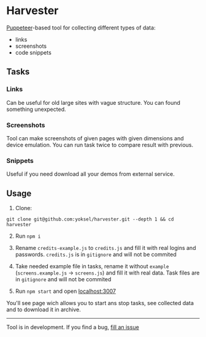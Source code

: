 # Harvester

[Puppeteer](https://github.com/GoogleChrome/puppeteer)-based tool for collecting different types of data:

* links
* screenshots
* code snippets

## Tasks

### Links

Can be useful for old large sites with vague structure. You can found something unexpected.

### Screenshots

Tool can make screenshots of given pages with given dimensions and device emulation. You can run task twice to compare result with previous.

### Snippets

Useful if you need download all your demos from external service.

## Usage

1. Clone:

`git clone git@github.com:yoksel/harvester.git --depth 1 && cd harvester`

2. Run `npm i`

3. Rename `credits-example.js` to `credits.js` and fill it with real logins and passwords. `credits.js` is in `gitignore` and will not be commited

4. Take needed example file in tasks, rename it without `example` (`screens.example.js` -> `screens.js`) and fill it with real data. Task files are in `gitignore` and will not be commited

5. Run `npm start` and open [localhost:3007](http://localhost:3007/)

You'll see page wich allows you to start ans stop tasks, see collected data and to download it in archive.

---

Tool is in development. If you find a bug, [fill an issue](https://github.com/yoksel/harvester/issues/new)

